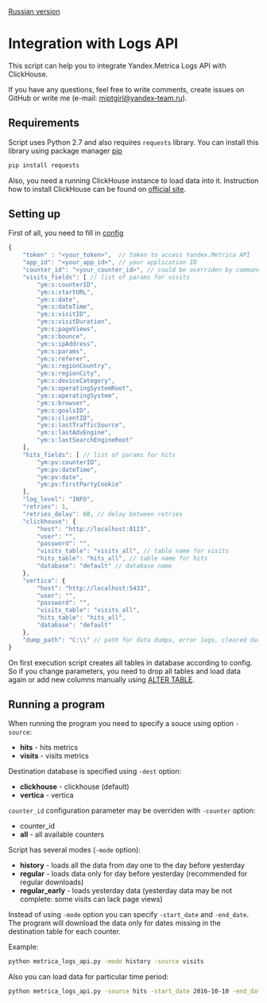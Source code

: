 [Russian version](README_RU.md)

# Integration with Logs API
This script can help you to integrate Yandex.Metrica Logs API with ClickHouse.

If you have any questions, feel free to write comments, create issues on GitHub or write me (e-mail: miptgirl@yandex-team.ru).

## Requirements
Script uses Python 2.7 and also requires `requests` library. You can install this library using package manager [pip](https://pip.pypa.io/en/stable/installing/)
```bash
pip install requests
```

Also, you need a running ClickHouse instance to load data into it. Instruction how to install ClickHouse can be found on [official site](https://clickhouse.yandex/).

## Setting up
First of all, you need to fill in [config](./configs/config.json)
```javascript
{
	"token" : "<your_token>",  // token to access Yandex.Metrica API
	"app_id": "<your_app_id>", // your application ID
	"counter_id": "<your_counter_id>", // could be overriden by command line argument
	"visits_fields": [ // list of params for visits
	    "ym:s:counterID",
		"ym:s:startURL",
		"ym:s:date",
		"ym:s:dateTime",
		"ym:s:visitID",
		"ym:s:visitDuration",
		"ym:s:pageViews",
		"ym:s:bounce",
		"ym:s:ipAddress",
		"ym:s:params",
		"ym:s:referer",
		"ym:s:regionCountry",
		"ym:s:regionCity",
		"ym:s:deviceCategory",
		"ym:s:operatingSystemRoot",
		"ym:s:operatingSystem",
		"ym:s:browser",
		"ym:s:goalsID",
		"ym:s:clientID",
		"ym:s:lastTrafficSource",
		"ym:s:lastAdvEngine",
		"ym:s:lastSearchEngineRoot"
	],
	"hits_fields": [ // list of params for hits
	    "ym:pv:counterID",
	    "ym:pv:dateTime",
	    "ym:pv:date",
	    "ym:pv:firstPartyCookie"
	],
	"log_level": "INFO", 
	"retries": 1, 
	"retries_delay": 60, // delay between retries
	"clickhouse": {
		"host": "http://localhost:8123", 
		"user": "", 
		"password": "",
		"visits_table": "visits_all", // table name for visits
		"hits_table": "hits_all", // table name for hits
		"database": "default" // database name
	},
	"vertica": {
		"host": "http://localhost:5433",
		"user": "",
		"password": "",
		"visits_table": "visits_all",
		"hits_table": "hits_all",
		"database": "default"
	},
	"dump_path": "C:\\" // path for data dumps, error logs, cleared data and data rejected by database
}
```

On first execution script creates all tables in database according to config. So if you change parameters, you need to drop all tables and load data again or add new columns manually using [ALTER TABLE](https://clickhouse.yandex/reference_ru.html#ALTER).

## Running a program

When running the program you need to specify a souce using option `-source`:
 * __hits__ - hits metrics
 * __visits__ - visits metrics

Destination database is specified using `-dest` option:
 * __clickhouse__ - clickhouse (default)
 * __vertica__ - vertica

`counter_id` configuration parameter may be overriden with `-counter` option:
 * counter_id
 * __all__ - all available counters

Script has several modes (`-mode` option):
 * __history__ - loads all the data from day one to the day before yesterday
 * __regular__ - loads data only for day before yesterday (recommended for regular downloads)
 * __regular_early__ - loads yesterday data (yesterday data may be not complete: some visits can lack page views)

Instead of using `-mode` option you can specify `-start_date` and `-end_date`. The program will download the data only for dates missing in the destination table for each counter.
 
Example:
```bash
python metrica_logs_api.py -mode history -source visits
```

Also you can load data for particular time period:
```bash
python metrica_logs_api.py -source hits -start_date 2016-10-10 -end_date 2016-10-18
```

